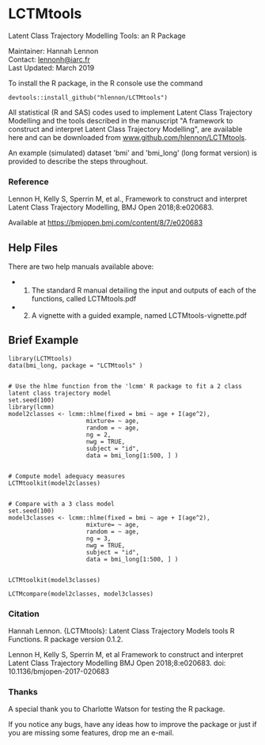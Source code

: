 # LCTMtools

Latent Class Trajectory Modelling Tools: an R Package  

Maintainer: Hannah Lennon  
Contact: lennonh@iarc.fr    
Last Updated: March 2019


To install the R package, in the R console use the command 
```{r}
devtools::install_github("hlennon/LCTMtools")
```  


All statistical (R and SAS) codes used to implement Latent Class Trajectory Modelling and the tools described in the manuscript "A framework to construct and interpret Latent Class Trajectory Modelling", are available here and can be downloaded from www.github.com/hlennon/LCTMtools.  

An example (simulated) dataset 'bmi' and 'bmi_long' (long format version) is provided to describe the steps throughout.



### Reference  
Lennon H, Kelly S, Sperrin M, et al., Framework to construct and interpret Latent Class Trajectory Modelling, BMJ Open 2018;8:e020683.   

Available at
https://bmjopen.bmj.com/content/8/7/e020683


## Help Files
There are two help manuals available above:    
+ 1) The standard R manual detailing the input and outputs of each of the functions, called LCTMtools.pdf  
+ 2) A vignette with a guided example, named LCTMtools-vignette.pdf 


## Brief Example

```{r eval=TRUE}
library(LCTMtools)
data(bmi_long, package = "LCTMtools" )


# Use the hlme function from the 'lcmm' R package to fit a 2 class latent class trajectory model
set.seed(100)
library(lcmm)
model2classes <- lcmm::hlme(fixed = bmi ~ age + I(age^2), 
                      mixture= ~ age, 
                      random = ~ age, 
                      ng = 2, 
                      nwg = TRUE,  
                      subject = "id", 
                      data = bmi_long[1:500, ] )


# Compute model adequacy measures
LCTMtoolkit(model2classes)


# Compare with a 3 class model
set.seed(100)
model3classes <- lcmm::hlme(fixed = bmi ~ age + I(age^2), 
                      mixture= ~ age, 
                      random = ~ age, 
                      ng = 3, 
                      nwg = TRUE,  
                      subject = "id", 
                      data = bmi_long[1:500, ] )


LCTMtoolkit(model3classes)

LCTMcompare(model2classes, model3classes)
```  


### Citation
Hannah Lennon. {LCTMtools}: Latent Class Trajectory Models tools R Functions. R package version 0.1.2.


Lennon H, Kelly S, Sperrin M, et al
    Framework to construct and interpret Latent Class Trajectory Modelling
    BMJ Open 2018;8:e020683. doi: 10.1136/bmjopen-2017-020683

### Thanks
A special thank you to Charlotte Watson for testing the R package.  

If you notice any bugs, have any ideas how to improve the package or just if you are missing some features, drop me an e-mail.
